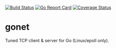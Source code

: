 [![Build Status](https://travis-ci.org/atercattus/gonet.svg)](https://travis-ci.org/atercattus/gonet)
[![Go Report Card](https://goreportcard.com/badge/github.com/atercattus/gonet?1)](https://goreportcard.com/report/github.com/atercattus/gonet)
[![Coverage Status](https://coveralls.io/repos/github/atercattus/gonet/badge.svg?branch=master&v1)](https://coveralls.io/github/atercattus/gonet?branch=master)

# gonet
Tuned TCP client & server for Go (Linux/epoll only).
